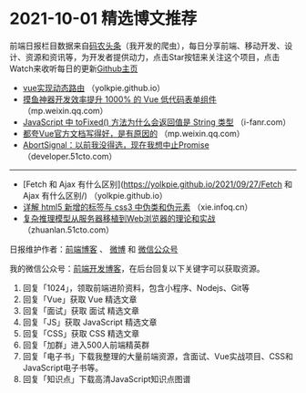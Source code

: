# 2021-10-01 精选博文推荐

前端日报栏目数据来自[码农头条](http://hao.caibaojian.com.cn/)（我开发的爬虫），每日分享前端、移动开发、设计、资源和资讯等，为开发者提供动力，点击Star按钮来关注这个项目，点击Watch来收听每日的更新[Github主页](https://github.com/kujian/frontendDaily)
* [vue实现动态路由](https://yolkpie.github.io/2021/09/20/VUE实现动态路由/) （yolkpie.github.io）
* [摸鱼神器开发效率提升 1000% 的 Vue 低代码表单组件](https://mp.weixin.qq.com/s?__biz=MzIyMDkwODczNw==&mid=2247502011&idx=1&sn=fb424c624f58c4c97e1883ee87e084c9) （mp.weixin.qq.com）
* [JavaScript 中 toFixed() 方法为什么会返回值是 String 类型](http://i-fanr.com/2021/09/30/javascript-tofixed/) （i-fanr.com）
* [都夸Vue官方文档写得好，是有原因的](https://mp.weixin.qq.com/s?__biz=MzkxMjI3MTA1Mg==&mid=2247508522&idx=1&sn=56d2e79eced8d6f9eb8f1a3cb5f00770) （mp.weixin.qq.com）
* [AbortSignal：以前我没得选，现在我想中止Promise](https://developer.51cto.com/art/202109/684259.htm) （developer.51cto.com）

***
* [Fetch 和 Ajax 有什么区别](https://yolkpie.github.io/2021/09/27/Fetch 和 Ajax 有什么区别/) （yolkpie.github.io）
* [详解 html5 新增的标签与 css3 中伪类和伪元素](https://xie.infoq.cn/article/b309094a573c3dd28602b8565) （xie.infoq.cn）
* [复杂推理模型从服务器移植到Web浏览器的理论和实战](https://zhuanlan.51cto.com/art/202109/684324.htm) （zhuanlan.51cto.com）

日报维护作者：[前端博客](http://caibaojian.com.cn/) 、 [微博](http://weibo.com/kujian) 和 [微信公众号](https://open.weixin.qq.com/qr/code?username=caibaojian_com)

我的微信公众号：[前端开发博客](https://open.weixin.qq.com/qr/code?username=caibaojian_com)，在后台回复以下关键字可以获取资源。

1. 回复「1024」，领取前端进阶资料，包含小程序、Nodejs、Git等
2. 回复「Vue」获取 Vue 精选文章
3. 回复「面试」获取 面试 精选文章
4. 回复「JS」获取 JavaScript 精选文章
5. 回复「CSS」获取 CSS 精选文章
6. 回复「加群」进入500人前端精英群
7. 回复「电子书」下载我整理的大量前端资源，含面试、Vue实战项目、CSS和JavaScript电子书等。
8. 回复「知识点」下载高清JavaScript知识点图谱